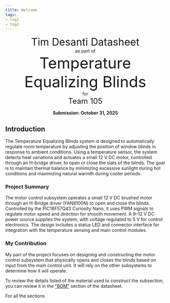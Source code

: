 ```yaml
---
title: Welcome
tags:
- tag1
- tag2
---
```

<center>
<font size= "6">Tim Desanti Datasheet</font><br>
as part of<br>
<font size= "8"> Temperature Equalizing Blinds</font><br>
for<br>
<font size= "5"> Team 105 </font><br>

**Submission: October 31, 2025**
</center>

## Introduction
The Temperature Equalizing Blinds system is designed to automatically regulate room temperature by adjusting the position of window blinds in response to ambient conditions. Using a temperature sensor, the system detects heat variations and actuates a small 12 V DC motor, controlled through an H-bridge driver, to open or close the slats of the blinds. The goal is to maintain thermal balance by minimizing excessive sunlight during hot conditions and maximizing natural warmth during cooler periods.


### Project Summary

The motor control subsystem operates a small 12 V DC brushed motor through an H-Bridge driver (FAN8100N) to open and close the blinds. Controlled by the PIC18F57Q43 Curiosity Nano, it uses PWM signals to regulate motor speed and direction for smooth movement. A 9–12 V DC power source supplies the system, with voltage regulated to 5 V for control electronics. The design includes a status LED and connector interface for integration with the temperature sensing and main control modules.


### My Contribution

My part of the project focuses on designing and constructing the motor control subsystem that physically opens and closes the blinds based on input from the main control unit. It will rely on the other subsystems to determine how it will operate.


To review the details listed of the material used to construct the subsection, you can review it in the ["BOM"](https://embedded-systems-design.github.io/EGR304DataSheetTemplate/03-BOM/BOM/) section of the datasheet.

For all the sections
